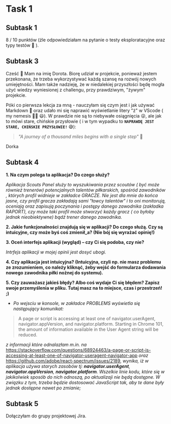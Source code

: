 # Task 1
## Subtask 1

8 / 10 punktów (źle odpowiedziałam na pytanie o testy eksploratacyjne oraz typy testów 🫤 ). 

## Subtask 3

Cześć 🙂 Mam na imię Dorota. Biorę udział w projekcie, ponieważ jestem przekonana, że trzeba wykorzystywać każdą szansę na rozwój nowych umiejętności. Mam także nadzieję, że w niedalekiej przyszłości będę mogła użyć wiedzy wyniesionej z challengu, przy prawdziwym, "żywym" projekcie. 

Póki co pierwsza lekcja za mną - nauczyłam się czym jest i jak używać Markdown 🤟 oraz udało mi się naprawić wyświetlanie litery "ż" w VScode ( my nemesis 😵‍💫 😃). W prawdzie nie są to niebywałe osiągnięcia 😜, ale jak to mówi stare, chińskie przysłowie ( i w tym wypadku to **```NAPRAWDĘ JEST STARE, CHIŃSKIE PRZYSŁOWIE!```** 😅):
>*"A journey of a thousand miles begins with a single step"* 🫶

Dorka

## Subtask 4
**1. Na czym polega ta aplikacja? Do czego służy?**

*Aplikacja Scouts Panel służy to wyszukiwania przez scoutów ( być może również trenerów) potencjalnych talentów piłkarskich, spośród zawodników , których profil widnieje w zakładce GRACZE. Nie jest dla mnie do końca jasne, czy profil gracza zakładają sami "łowcy talentów" i to oni monitorują, oceniają oraz zapisują poczynania i postępy danego zawodnika (zakładka RAPORT), czy może taki profil może stworzyć każdy gracz ( co byłoby jednak nieobiektywne) bądź trener danego zawodnika.*


**2. Jakie funkcjonalności znajdują się w aplikacji? Do czego służą. Czy są intuicyjne, czy może byś coś zmienił_a? (Nie bój się wyrażać opinię!)**



**3. Oceń interfejs aplikacji (wygląd) – czy Ci się podoba, czy nie?**

*Intrfejs aplikacji w mojej opinii jest dosyć ubogi.* 


**4. Czy aplikacja jest intuicyjna? (Intuicyjna, czyli np. nie masz problemu ze zrozumieniem, co należy kliknąć, żeby wejść do formularza dodawania nowego zawodnika piłki nożnej do systemu).**


**5. Czy zauważasz jakieś błędy? Albo coś wydaje Ci się błędem? Zapisz swoje przemyślenia w pliku. Tutaj masz na to miejsce, czas i przestrzeń! ;)**

*   *Po wejsciu w konsole, w zakładce PROBLEMS wyświetla się następujący komunikat:*
>A page or script is accessing at least one of navigator.userAgent, navigator.appVersion, and navigator.platform. Starting in Chrome 101, the amount of information available in the User Agent string will be reduced.

*z informacji które odnalazłam m.in. na* https://stackoverflow.com/questions/68924463/a-page-or-script-is-accessing-at-least-one-of-navigator-useragent-navigator-app *oraz*  https://github.com/adobe/react-spectrum/issues/2189, *wynika, iż w aplikacja używa starych zasobów tj: __navigator.userAgent__, __navigator.appVersion__,
__navigator.platform__. Wszelkie linie kodu, które się w jakikolwiek sposób do nich odnoszą, po aktualizaji nie będą dostępne. W związku z tym, trzeba będzie dostosować JavaScript tak, aby te dane były jednak dostępne nawet po zmianie;*
## Subtask 5

Dołączyłam do grupy projektowej Jira. 